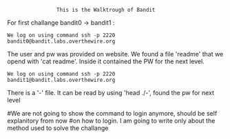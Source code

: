                     This is the Walktrough of Bandit

For first challange bandit0 -> bandit1 :

    We log on using command ssh -p 2220 bandit0@bandit.labs.overthewire.org
The user and pw was provided on website.
We found a file 'readme' that we opend with 'cat readme'. Inside it contained
the PW for the next level.

    We log on using command ssh -p 2220 bandit1@bandit.labs.overthewire.org
There is a '-' file. It can be read by using 'head ./-', found the pw for next level

#We are not going to show the command to login anymore, should be self explanitory from now
#on how to login. I am going to write only about the method used to solve the challange


